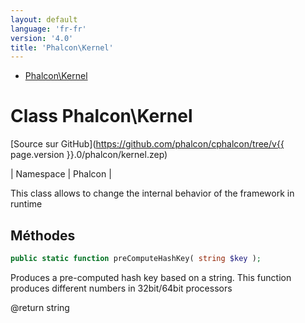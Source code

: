 ```yaml
---
layout: default
language: 'fr-fr'
version: '4.0'
title: 'Phalcon\Kernel'
---
```


* [Phalcon\Kernel](#kernel)

<h1 id="kernel">Class Phalcon\Kernel</h1>

[Source sur GitHub](https://github.com/phalcon/cphalcon/tree/v{{ page.version }}.0/phalcon/kernel.zep)

| Namespace | Phalcon |

This class allows to change the internal behavior of the framework in runtime

## Méthodes

```php
public static function preComputeHashKey( string $key );
```

Produces a pre-computed hash key based on a string. This function produces different numbers in 32bit/64bit processors

@return string